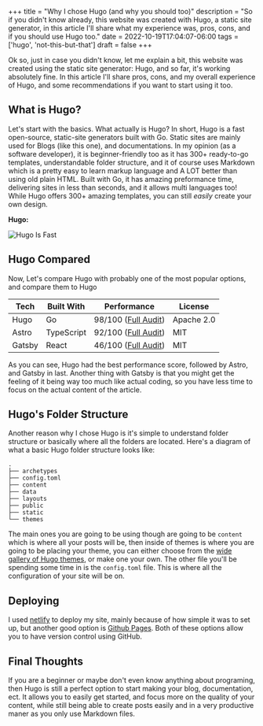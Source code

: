 +++
title = "Why I chose Hugo (and why you should too)"
description = "So if you didn't know already, this website was created with Hugo, a static site generator, in this article I'll share what my experience was, pros, cons, and if you should use Hugo too."
date = 2022-10-19T17:04:07-06:00
tags = ['hugo', 'not-this-but-that']
draft = false
+++

Ok so, just in case you didn't know, let me explain a bit, this website was created using the static site generator: Hugo, and so far, it's working absolutely fine. In this article I'll share pros, cons, and my overall experience of Hugo, and some recommendations if you want to start using it too.
<!--more-->

## What is Hugo?

Let's start with the basics. What actually is Hugo? In short, Hugo is a fast open-source, static-site generators built with Go. Static sites are mainly used for Blogs (like this one), and documentations. In my opinion (as a software developer), it is beginner-friendly too as it has 300+ ready-to-go templates, understandable folder structure,  and it of course uses Markdown which is a pretty easy to learn markup language and A LOT better than using old plain HTML. Built with Go, it has amazing preformance time, delivering sites in less than seconds, and it allows multi languages too! While Hugo offers 300+ amazing templates, you can still *easily* create your own design.


**Hugo:**

![Hugo Is Fast](https://media.giphy.com/media/Gpu3skdN58ApO/giphy.gif)


## Hugo Compared

Now, Let's compare Hugo  with probably one of the most popular options, and compare them to Hugo

| Tech         | Built With      | Performance        |  License        |
| ------------ | --------------- | -----------------  | --------------- |
| Hugo         | Go              | 98/100 ([Full Audit](https://docs.astro.build/lighthouse/hugo/))|  Apache 2.0     |
| Astro        | TypeScript      | 92/100 ([Full Audit](https://docs.astro.build/lighthouse/astro/))|  MIT            |
| Gatsby       | React           | 46/100 ([Full Audit](https://docs.astro.build/lighthouse/gatsby/))|  MIT            |

As you can see, Hugo had the best performance score, followed by Astro, and Gatsby in last. Another thing with Gatsby is that you might get the feeling of it being way too much like actual coding, so you have less time to focus on the actual content of the article.

## Hugo's Folder Structure

Another reason why I chose Hugo is it's simple to understand folder structure or basically where all the folders are located. Here's a diagram of what a basic Hugo folder structure looks like:
```
.
├── archetypes
├── config.toml
├── content
├── data
├── layouts
├── public
├── static
└── themes
```
The main ones you are going to be using though are going to be `content` which is where all your posts will be, then inside of themes is where you are going to be placing your theme, you can either choose from the [wide gallery of Hugo themes](https://themes.gohugo.io/), or make one your own. The other file you'll be spending some time in is the `config.toml` file. This is where all the configuration of your site will be on.

## Deploying

I used [netlify](https://www.netlify.com/) to deploy my site, mainly because of how simple it was to set up, but another good option is [Github Pages](https://pages.github.com/). Both of these options allow you to have version control using GitHub.

## Final Thoughts

If you are a beginner or maybe don't even know anything about programing, then Hugo is still a perfect option to start making your blog, documentation, ect. It allows you to easily get started, and focus more on the quality of your content, while still being able to create posts easily and in a very productive maner as you only use Markdown files.
